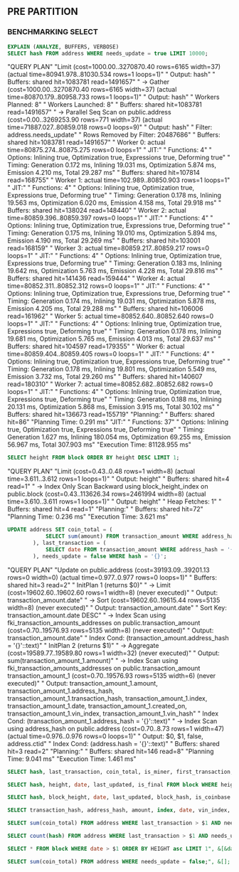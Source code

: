 ## PRE PARTITION

### BENCHMARKING SELECT

```sql get_addresses_needed_update
EXPLAIN (ANALYZE, BUFFERS, VERBOSE)
SELECT hash FROM address WHERE needs_update = true LIMIT 10000;
```

"QUERY PLAN"
"Limit  (cost=1000.00..3270870.40 rows=6165 width=37) (actual time=80941.978..81030.534 rows=1 loops=1)"
"  Output: hash"
"  Buffers: shared hit=1083781 read=1491657"
"  ->  Gather  (cost=1000.00..3270870.40 rows=6165 width=37) (actual time=80870.179..80958.733 rows=1 loops=1)"
"        Output: hash"
"        Workers Planned: 8"
"        Workers Launched: 8"
"        Buffers: shared hit=1083781 read=1491657"
"        ->  Parallel Seq Scan on public.address  (cost=0.00..3269253.90 rows=771 width=37) (actual time=71887.027..80859.018 rows=0 loops=9)"
"              Output: hash"
"              Filter: address.needs_update"
"              Rows Removed by Filter: 20487686"
"              Buffers: shared hit=1083781 read=1491657"
"              Worker 0:  actual time=80875.274..80875.275 rows=0 loops=1"
"                JIT:"
"                  Functions: 4"
"                  Options: Inlining true, Optimization true, Expressions true, Deforming true"
"                  Timing: Generation 0.172 ms, Inlining 19.031 ms, Optimization 5.874 ms, Emission 4.210 ms, Total 29.287 ms"
"                Buffers: shared hit=107814 read=168755"
"              Worker 1:  actual time=102.989..80850.903 rows=1 loops=1"
"                JIT:"
"                  Functions: 4"
"                  Options: Inlining true, Optimization true, Expressions true, Deforming true"
"                  Timing: Generation 0.178 ms, Inlining 19.563 ms, Optimization 6.020 ms, Emission 4.158 ms, Total 29.918 ms"
"                Buffers: shared hit=138024 read=148440"
"              Worker 2:  actual time=80859.396..80859.397 rows=0 loops=1"
"                JIT:"
"                  Functions: 4"
"                  Options: Inlining true, Optimization true, Expressions true, Deforming true"
"                  Timing: Generation 0.175 ms, Inlining 19.010 ms, Optimization 5.894 ms, Emission 4.190 ms, Total 29.269 ms"
"                Buffers: shared hit=103001 read=168159"
"              Worker 3:  actual time=80859.217..80859.217 rows=0 loops=1"
"                JIT:"
"                  Functions: 4"
"                  Options: Inlining true, Optimization true, Expressions true, Deforming true"
"                  Timing: Generation 0.183 ms, Inlining 19.642 ms, Optimization 5.763 ms, Emission 4.228 ms, Total 29.816 ms"
"                Buffers: shared hit=141436 read=159444"
"              Worker 4:  actual time=80852.311..80852.312 rows=0 loops=1"
"                JIT:"
"                  Functions: 4"
"                  Options: Inlining true, Optimization true, Expressions true, Deforming true"
"                  Timing: Generation 0.174 ms, Inlining 19.031 ms, Optimization 5.878 ms, Emission 4.205 ms, Total 29.288 ms"
"                Buffers: shared hit=106006 read=161962"
"              Worker 5:  actual time=80852.640..80852.640 rows=0 loops=1"
"                JIT:"
"                  Functions: 4"
"                  Options: Inlining true, Optimization true, Expressions true, Deforming true"
"                  Timing: Generation 0.178 ms, Inlining 19.681 ms, Optimization 5.765 ms, Emission 4.013 ms, Total 29.637 ms"
"                Buffers: shared hit=104597 read=179355"
"              Worker 6:  actual time=80859.404..80859.405 rows=0 loops=1"
"                JIT:"
"                  Functions: 4"
"                  Options: Inlining true, Optimization true, Expressions true, Deforming true"
"                  Timing: Generation 0.178 ms, Inlining 19.801 ms, Optimization 5.549 ms, Emission 3.732 ms, Total 29.260 ms"
"                Buffers: shared hit=140607 read=180310"
"              Worker 7:  actual time=80852.682..80852.682 rows=0 loops=1"
"                JIT:"
"                  Functions: 4"
"                  Options: Inlining true, Optimization true, Expressions true, Deforming true"
"                  Timing: Generation 0.188 ms, Inlining 20.131 ms, Optimization 5.868 ms, Emission 3.915 ms, Total 30.102 ms"
"                Buffers: shared hit=136673 read=155719"
"Planning:"
"  Buffers: shared hit=86"
"Planning Time: 0.291 ms"
"JIT:"
"  Functions: 37"
"  Options: Inlining true, Optimization true, Expressions true, Deforming true"
"  Timing: Generation 1.627 ms, Inlining 180.054 ms, Optimization 69.255 ms, Emission 56.967 ms, Total 307.903 ms"
"Execution Time: 81128.955 ms"


```sql get_last_parsed_block_height
SELECT height FROM block ORDER BY height DESC LIMIT 1;
```
"QUERY PLAN"
"Limit  (cost=0.43..0.48 rows=1 width=8) (actual time=3.611..3.612 rows=1 loops=1)"
"  Output: height"
"  Buffers: shared hit=4 read=1"
"  ->  Index Only Scan Backward using block_height_index on public.block  (cost=0.43..113626.34 rows=2461994 width=8) (actual time=3.610..3.611 rows=1 loops=1)"
"        Output: height"
"        Heap Fetches: 1"
"        Buffers: shared hit=4 read=1"
"Planning:"
"  Buffers: shared hit=72"
"Planning Time: 0.236 ms"
"Execution Time: 3.621 ms"


```sql update_address_coin_total
UPDATE address SET coin_total = (
            SELECT sum(amount) FROM transaction_amount WHERE address_hash = '{}'
        ), last_transaction = (
            SELECT date FROM transaction_amount WHERE address_hash = '{}' ORDER BY date desc LIMIT 1
        ), needs_update = false WHERE hash = '{}';
```
"QUERY PLAN"
"Update on public.address  (cost=39193.09..39201.13 rows=0 width=0) (actual time=0.977..0.977 rows=0 loops=1)"
"  Buffers: shared hit=3 read=2"
"  InitPlan 1 (returns $0)"
"    ->  Limit  (cost=19602.60..19602.60 rows=1 width=8) (never executed)"
"          Output: transaction_amount.date"
"          ->  Sort  (cost=19602.60..19615.44 rows=5135 width=8) (never executed)"
"                Output: transaction_amount.date"
"                Sort Key: transaction_amount.date DESC"
"                ->  Index Scan using fki_transaction_amounts_addresses on public.transaction_amount  (cost=0.70..19576.93 rows=5135 width=8) (never executed)"
"                      Output: transaction_amount.date"
"                      Index Cond: (transaction_amount.address_hash = '{}'::text)"
"  InitPlan 2 (returns $1)"
"    ->  Aggregate  (cost=19589.77..19589.80 rows=1 width=32) (never executed)"
"          Output: sum(transaction_amount_1.amount)"
"          ->  Index Scan using fki_transaction_amounts_addresses on public.transaction_amount transaction_amount_1  (cost=0.70..19576.93 rows=5135 width=6) (never executed)"
"                Output: transaction_amount_1.amount, transaction_amount_1.address_hash, transaction_amount_1.transaction_hash, transaction_amount_1.index, transaction_amount_1.date, transaction_amount_1.created_on, transaction_amount_1.vin_index, transaction_amount_1.vin_hash"
"                Index Cond: (transaction_amount_1.address_hash = '{}'::text)"
"  ->  Index Scan using address_hash on public.address  (cost=0.70..8.73 rows=1 width=47) (actual time=0.976..0.976 rows=0 loops=1)"
"        Output: $0, $1, false, address.ctid"
"        Index Cond: (address.hash = '{}'::text)"
"        Buffers: shared hit=3 read=2"
"Planning:"
"  Buffers: shared hit=146 read=8"
"Planning Time: 9.041 ms"
"Execution Time: 1.461 ms"



```sql get_address
SELECT hash, last_transaction, coin_total, is_miner, first_transaction, needs_update FROM address WHERE hash = $1";
```



```sql get_block
SELECT hash, height, date, last_updated, is_final FROM block WHERE height = $1", &[&height];
```



```sql get_transaction
SELECT hash, block_height, date, last_updated, block_hash, is_coinbase FROM transaction WHERE hash = $1", &[&transaction_hash];
```



```sql get_transaction_amount
SELECT transaction_hash, address_hash, amount, index, date, vin_index, vin_hash FROM transaction_amount WHERE transaction_hash = $1 AND index = $2 AND vin_index = $3", &[&inputs.0, &inputs.1, &inputs.2];
```



```sql get_coin_total_from_addresses
SELECT sum(coin_total) FROM address WHERE last_transaction > $1 AND needs_update = false", &[&date];
```



```sql get_total_active_addresses
SELECT count(hash) FROM address WHERE last_transaction > $1 AND needs_update = false", &[&date];
```



```sql get_block_from_date
SELECT * FROM block WHERE date > $1 ORDER BY HEIGHT asc LIMIT 1", &[&date];
```



```sql get_market_cap
SELECT sum(coin_total) FROM address WHERE needs_update = false;", &[];
```






